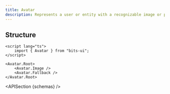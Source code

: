 ```yaml
---
title: Avatar
description: Represents a user or entity with a recognizable image or placeholder in UI elements.
---
```


<script>
	import { APISection, ComponentPreview, AvatarDemo } from '$lib/components/index.js'
	export let schemas;
</script>

<ComponentPreview name="avatar-demo" comp="Avatar">

<AvatarDemo slot="preview" />

</ComponentPreview>

## Structure

```svelte
<script lang="ts">
	import { Avatar } from "bits-ui";
</script>

<Avatar.Root>
	<Avatar.Image />
	<Avatar.Fallback />
</Avatar.Root>
```

<APISection {schemas} />
